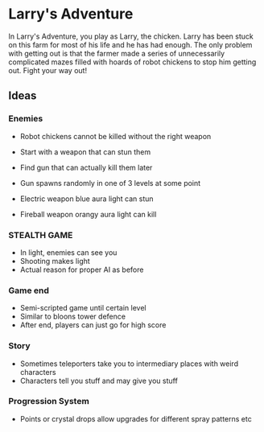 # Larry's Adventure

In Larry's Adventure, you play as Larry, the chicken. Larry has been stuck on this farm for most of his life and he has had enough. The only problem with getting out is that the farmer made a series of unnecessarily complicated mazes filled with hoards of robot chickens to stop him getting out. Fight your way out!

## Ideas

### Enemies

- Robot chickens cannot be killed without the right weapon
- Start with a weapon that can stun them
- Find gun that can actually kill them later
- Gun spawns randomly in one of 3 levels at some point

- Electric weapon blue aura light can stun
- Fireball weapon orangy aura light can kill

### STEALTH GAME

- In light, enemies can see you
- Shooting makes light
- Actual reason for proper AI as before

### Game end

- Semi-scripted game until certain level
- Similar to bloons tower defence
- After end, players can just go for high score

### Story

- Sometimes teleporters take you to intermediary places with weird characters
- Characters tell you stuff and may give you stuff

### Progression System

- Points or crystal drops allow upgrades for different spray patterns etc